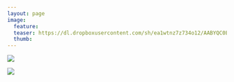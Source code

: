 ```yaml
---
layout: page
image:
  feature:
  teaser: https://dl.dropboxusercontent.com/sh/ea1wtnz7z734o12/AABYQC0ESrX6yY41o3r2i9IBa/luontokuvat/syksy/DSC50665-245px.jpg
  thumb:
---
```


[![](https://dl.dropboxusercontent.com/sh/ea1wtnz7z734o12/AAAN9C51t8fxzapbAgsBPL4ea/luontokuvat/syksy/DSC50665-800px.jpg)](https://dl.dropboxusercontent.com/sh/ea1wtnz7z734o12/AABvo4QimKCD_X7QbiLP-Huma/luontokuvat/syksy/DSC50665.jpg)

[![](https://dl.dropboxusercontent.com/sh/ea1wtnz7z734o12/AAAfEZi5CsQDu8Z6hlkpSDOza/luontokuvat/syksy/DSC50675-800px.jpg)](https://dl.dropboxusercontent.com/sh/ea1wtnz7z734o12/AACtL_nuXgx_N67zmKg2lHOra/luontokuvat/syksy/DSC50675.jpg)
